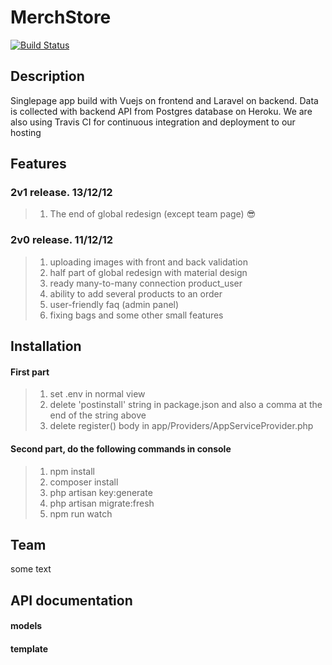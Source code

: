 # MerchStore
[![Build Status](https://travis-ci.org/fablerq/MerchStore.svg)](https://travis-ci.org/fablerq/MerchStore)
## Description
Singlepage app build with Vuejs on frontend and Laravel on backend. Data is collected with backend API from Postgres database on Heroku. We are also using Travis CI for continuous integration and deployment to our hosting
## Features 
### 2v1 release. 13/12/12
> 1) The end of global redesign (except team page) :sunglasses:
### 2v0 release. 11/12/12
> 1) uploading images with front and back validation
> 2) half part of global redesign with material design
> 3) ready many-to-many connection product_user
> 4) ability to add several products to an order
> 5) user-friendly faq (admin panel)
> 6) fixing bags and some other small features
## Installation
#### First part
> 1) set .env in normal view
> 2) delete 'postinstall' string in package.json and also a comma at the end of the string above
> 3) delete register() body in app/Providers/AppServiceProvider.php
#### Second part, do the following commands in console
> 1) npm install 
> 2) composer install  
> 3) php artisan key:generate 
> 4) php artisan migrate:fresh
> 5) npm run watch
## Team
some text
## API documentation
#### models
#### template

